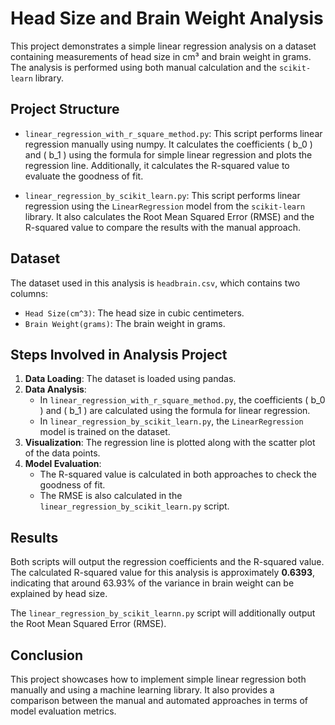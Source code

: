 # Head Size and Brain Weight Analysis

This project demonstrates a simple linear regression analysis on a dataset containing measurements of head size in cm³ and brain weight in grams. The analysis is performed using both manual calculation and the `scikit-learn` library.

## Project Structure

- `linear_regression_with_r_square_method.py`: This script performs linear regression manually using numpy. It calculates the coefficients \( b_0 \) and \( b_1 \) using the formula for simple linear regression and plots the regression line. Additionally, it calculates the R-squared value to evaluate the goodness of fit.

- `linear_regression_by_scikit_learn.py`: This script performs linear regression using the `LinearRegression` model from the `scikit-learn` library. It also calculates the Root Mean Squared Error (RMSE) and the R-squared value to compare the results with the manual approach.

## Dataset

The dataset used in this analysis is `headbrain.csv`, which contains two columns:

- `Head Size(cm^3)`: The head size in cubic centimeters.
- `Brain Weight(grams)`: The brain weight in grams.

## Steps Involved in Analysis Project

1. **Data Loading**: The dataset is loaded using pandas.
2. **Data Analysis**: 
   - In `linear_regression_with_r_square_method.py`, the coefficients \( b_0 \) and \( b_1 \) are calculated using the formula for linear regression.
   - In `linear_regression_by_scikit_learn.py`, the `LinearRegression` model is trained on the dataset.
3. **Visualization**: The regression line is plotted along with the scatter plot of the data points.
4. **Model Evaluation**:
   - The R-squared value is calculated in both approaches to check the goodness of fit.
   - The RMSE is also calculated in the `linear_regression_by_scikit_learn.py` script.


## Results

Both scripts will output the regression coefficients and the R-squared value. The calculated R-squared value for this analysis is approximately **0.6393**, indicating that around 63.93% of the variance in brain weight can be explained by head size.

The `linear_regression_by_scikit_learnn.py` script will additionally output the Root Mean Squared Error (RMSE).

## Conclusion

This project showcases how to implement simple linear regression both manually and using a machine learning library. It also provides a comparison between the manual and automated approaches in terms of model evaluation metrics.

